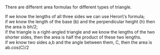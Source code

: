 There are different area formulas for different types of triangle.

If we know the lengths of all three sides we can use Heron\\'s formula;\
 if we know the length of the base (b) and the perpendicular height (h)
then the area is bh/2;\
 if the triangle is a right-angled triangle and we know the lengths of
the two shorter sides, then the area is half the product of these two
lengths.\
 if we know two sides a,b and the angle between them, C, then the area
is ab.cos(C)/2
